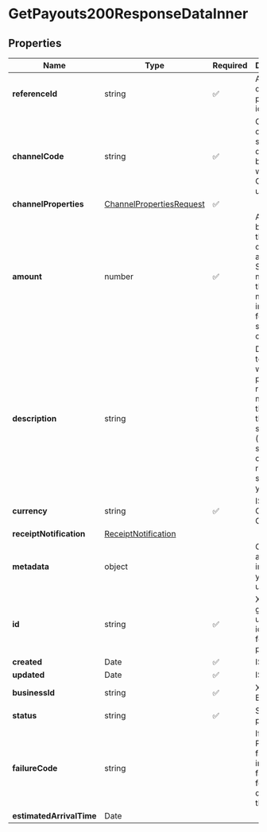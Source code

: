 # GetPayouts200ResponseDataInner



## Properties

Name | Type | Required | Description
------------ | ------------- | ------------- | -------------
**referenceId** | string | ✅ | A client defined payout identifier
**channelCode** | string | ✅ | Channel code of selected destination bank, e-wallet or OTC pick-up channel
**channelProperties** | [ChannelPropertiesRequest](ChannelPropertiesRequest.md) | ✅ | 
**amount** | number | ✅ | Amount to be sent to the destination account. Should be a multiple of the minimum increment for the selected channel.
**description** | string |  | Description to send with the payout. The recipient may see this e.g., in their bank statement (if supported) or in email receipts we send on your behalf.
**currency** | string | ✅ | ISO 4217 Currency Code
**receiptNotification** | [ReceiptNotification](ReceiptNotification.md) |  | 
**metadata** | object |  | Object of additional information you may use.
**id** | string | ✅ | Xendit-generated unique identifier for each payout
**created** | Date | ✅ | ISO 8601
**updated** | Date | ✅ | ISO 8601
**businessId** | string | ✅ | Xendit Business ID
**status** | string | ✅ | Status of payout
**failureCode** | string |  | If the Payout failed, we include a failure code for more details on the failure.
**estimatedArrivalTime** | Date |  | 


